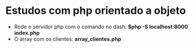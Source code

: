 # Estudos com php orientado a objeto

* Rode o servidor php com o comando no dash: **$php -S localhost:8000 index.php**
* O array com os clientes: **array_clientes.php**
